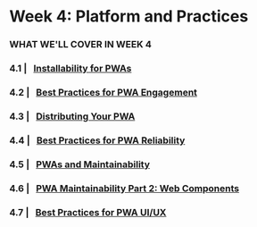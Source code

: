 # Week 4: Platform and Practices


### WHAT WE'LL COVER IN WEEK 4


### 4.1 | &nbsp; [Installability for PWAs](01.md) 

### 4.2 | &nbsp; [Best Practices for PWA Engagement](02.md) 

### 4.3 | &nbsp; [Distributing Your PWA](03.md) 

### 4.4 | &nbsp; [Best Practices for PWA Reliability](04.md) 

### 4.5 | &nbsp; [PWAs and Maintainability](05.md)

### 4.6 | &nbsp; [PWA Maintainability Part 2: Web Components](06.md) 

### 4.7 | &nbsp; [Best Practices for PWA UI/UX](07.md) 

